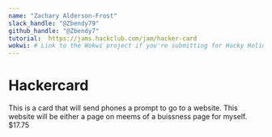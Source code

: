 ```yaml
---
name: "Zachary Alderson-Frost"
slack_handle: "@Zbendy79"
github_handle: "@Zbendy7"
tutorial:  https://jams.hackclub.com/jam/hacker-card
wokwi: # Link to the Wokwi project if you're submitting for Hacky Holidays
---
```


# Hackercard

<!-- Describe your board in 2-3 sentences. What are you making? What will it do? --> This is a card that will send phones a prompt to go to a website. This website will be either a page on meems of a buissness page for myself.

<!-- How much is it going to cost? --> $17.75

<!-- Tell us a little bit about your design process. What were some challenges? What helped? ***Totally optional*** -->
